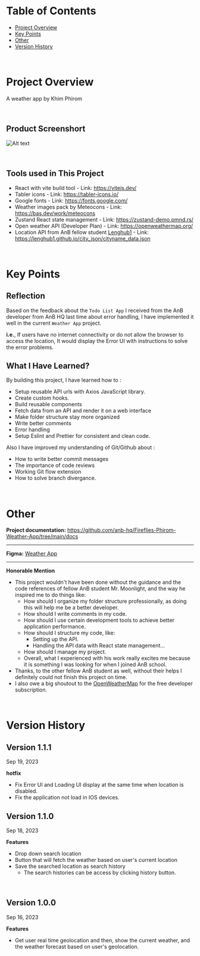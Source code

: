 <h1>Table of Contents</h1>

- [Project Overview](#project_overview)
- [Key Points](#key)
- [Other](#other)
- [Version History](#ver_history)


<br>

<h1 id="project_overview">Project Overview</h1>

A weather app by Khim Phirom

<br>

## Product Screenshort

![Alt text](product-screenshot.jpg)

<br>

## Tools used in This Project

- React with vite build tool - Link: https://vitejs.dev/
- Tabler icons - Link: https://tabler-icons.io/
- Google fonts - Link: https://fonts.google.com/
- Weather images pack by Meteocons - Link: https://bas.dev/work/meteocons
- Zustand React state management - Link: https://zustand-demo.pmnd.rs/
- Open weather API (Developer Plan) - Link: https://openweathermap.org/
- Location API from AnB fellow student [Lenghub1](https://github.com/Lenghub1) - Link: https://lenghub1.github.io/city_json/cityname_data.json

<br>

<h1 id="key">Key Points</h1>

## Reflection
Based on the feedback about the `Todo List App` I received from the AnB developer from AnB HQ last time about error handling, I have implemented it well in the current `Weather App` project.

**i.e.**, If users have no internet connectivity or do not allow the browser to access the location, It would display the Error UI with instructions to solve the error problems.

## What I Have Learned?

By building this project, I have learned how to :
- Setup reusable API urls with Axios JavaScript library.
- Create custom hooks.
- Build reusable components
- Fetch data from an API and render it on a web interface
- Make folder structure stay more organized
- Write better comments
- Error handling
- Setup Eslint and Prettier for consistent and clean code.

Also I have improved my understanding of Git/Github about :
- How to write better commit messages
- The importance of code reviews
- Working Git flow extension
- How to solve branch divergance.

<br>

<h1 id="other">Other</h1>

**Project documentation:** https://github.com/anb-hq/Fireflies-Phirom-Weather-App/tree/main/docs

---

**Figma:** [Weather App](https://www.figma.com/file/EZpdwdXUrv1SxyFKCq74oe/WEATHER-APP?type=design&node-id=0%3A1&mode=design&t=tIcCuCtCGCqmY1JD-1)

---

**Honorable Mention**

- This project wouldn't have been done without the guidance and the code references of fellow AnB student Mr. Moonlight, and the way he inspired me to do things like:
  - How should I organize my folder structure professionally, as doing this will help me be a better developer.
  - How should I write comments in my code.
  - How should I use certain development tools to achieve better application performance.
  - How should I structure my code, like:
    - Setting up the API.
    - Handling the API data with React state management...
  - How should I manage my project.
  - Overall, what I experienced with his work really excites me because it is something I was looking for when I joined AnB school.
- Thanks, to the other fellow AnB student as well, without their helps I definitely could not finish this project on time.
- I also owe a big shoutout to the [OpenWeatherMap](https://openweathermap.org/) for the free developer subscription.

<br>

<h1 id="ver_history">Version History</h1>

## Version 1.1.1

Sep 19, 2023

**hotfix**

- Fix Error UI and Loading UI display at the same time when location is disabled.
- Fix the application not load in IOS devices. 

## Version 1.1.0

Sep 18, 2023

**Features**

- Drop down search location
- Button that will fetch the weather based on user's current location
- Save the searched location as search history
  - The search histories can be access by clicking history button.

<br>

## Version 1.0.0

Sep 16, 2023

**Features**

- Get user real time geolocation and then, show the current weather, and the weather forecast based on user's geolocation.
